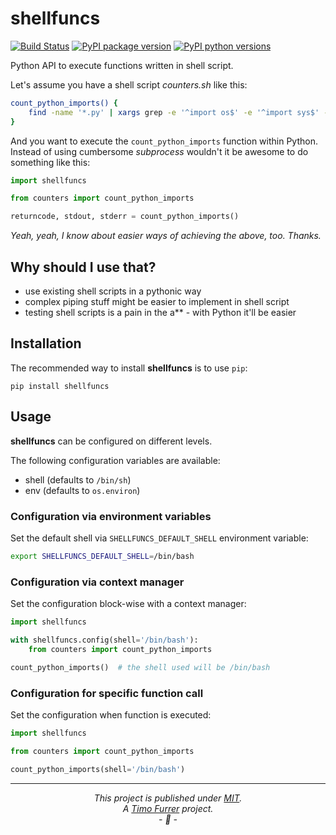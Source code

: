 # shellfuncs

[![Build Status](https://travis-ci.com/timofurrer/shellfuncs.svg?token=qRcMyciKYsuEPapoF8ny&branch=master)](https://travis-ci.com/timofurrer/shellfuncs)
[![PyPI package version](https://badge.fury.io/py/shellfuncs.svg)](https://badge.fury.io/py/shellfuncs)
[![PyPI python versions](https://img.shields.io/pypi/pyversions/shellfuncs.svg)](https://pypi.python.org/pypi/shellfuncs)

Python API to execute functions written in shell script.

Let's assume you have a shell script *counters.sh* like this:

```bash
count_python_imports() {
    find -name '*.py' | xargs grep -e '^import os$' -e '^import sys$' -e '^import re$' | cut -d: -f2 | sort | uniq -c
}
```

And you want to execute the `count_python_imports` function within Python. Instead of using cumbersome *subprocess* wouldn't it be awesome to do something like this:

```python
import shellfuncs

from counters import count_python_imports

returncode, stdout, stderr = count_python_imports()
```

*Yeah, yeah, I know about easier ways of achieving the above, too. Thanks.*

## Why should I use that?

* use existing shell scripts in a pythonic way
* complex piping stuff might be easier to implement in shell script
* testing shell scripts is a pain in the a\*\* - with Python it'll be easier

## Installation

The recommended way to install **shellfuncs** is to use `pip`:

```shell
pip install shellfuncs
```

## Usage

**shellfuncs** can be configured on different levels.

The following configuration variables are available:

* shell (defaults to `/bin/sh`)
* env (defaults to `os.environ`)

### Configuration via environment variables

Set the default shell via `SHELLFUNCS_DEFAULT_SHELL` environment variable:

```bash
export SHELLFUNCS_DEFAULT_SHELL=/bin/bash
```

### Configuration via context manager

Set the configuration block-wise with a context manager:

```python
import shellfuncs

with shellfuncs.config(shell='/bin/bash'):
    from counters import count_python_imports

count_python_imports()  # the shell used will be /bin/bash
```

### Configuration for specific function call

Set the configuration when function is executed:

```python
import shellfuncs

from counters import count_python_imports

count_python_imports(shell='/bin/bash')
```

***

*<p align="center">This project is published under [MIT](LICENSE).<br>A [Timo Furrer](https://tuxtimo.me) project.<br>- :tada: -</p>*

